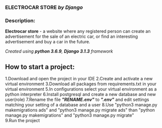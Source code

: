 ### **ELECTROCAR STORE** _by Django_

### **Description:**

**Electrocar store** - a website where any registered person can create an advertisement for the sale of an electric car, or find an 
interesting advertisement and buy a car in the future.

_Created using **python 3.6.9**, **Django 3.1.3** framework_

## **How to start a project:**
1.Download and open the project in your IDE
2.Create and activate a new virtual environment
3.Download all packages from requirements.txt in your virtual environment
5.In configurations select your virtual environment as a python interpreter
6.Install postgresql and create a new database and new user(role)
7.Rename the file **_"RENAME.env"_** to _**".env"**_ and edit settings matching your setting of a database and a user
8.Use "python3 manage.py makemigrations ads" and "python3 manage.py migrate ads" than "python manage.py makemigrations" and "python3 manage.py migrate"  
9.Run the project

